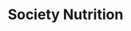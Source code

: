 ---
title: "Society Nutrition"
url: /mount-vernon/society-nutrition/
shop: nutrition supplements
---